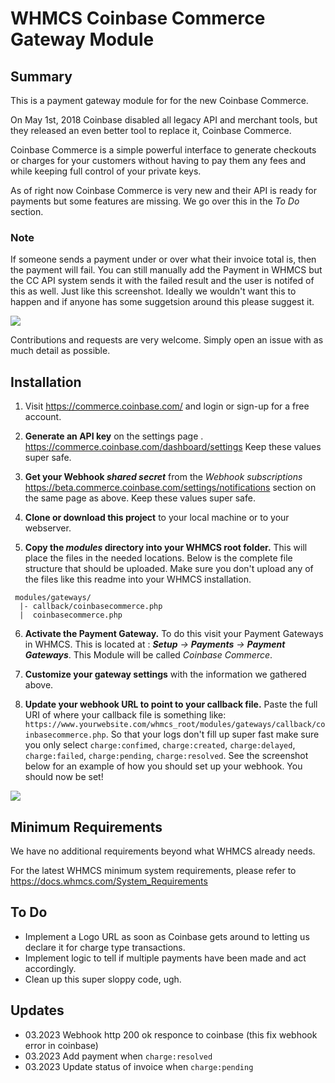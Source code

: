 # WHMCS Coinbase Commerce Gateway Module #

## Summary ##

This is a payment gateway module for for the new Coinbase Commerce. 

On May 1st, 2018 Coinbase disabled all legacy API and merchant tools, but they released an even better tool to replace it, 
Coinbase Commerce. 

Coinbase Commerce is a simple powerful interface to generate checkouts or charges for your customers without having to pay 
them any fees and while keeping full control of your private keys.

As of right now Coinbase Commerce is very new and their API is ready for payments but some features are missing. We go over 
this in the _To Do_ section.

### Note

If someone sends a payment under or over what their invoice total is, 
then the payment will fail. You can still manually add the Payment in WHMCS but the CC API system sends it with the failed 
result and the user is notifed of this as well. Just like this screenshot. Ideally we wouldn't want this to happen and if 
anyone has some suggetsion around this please suggest it.

<img src="https://i.imgur.com/F06xuCx.jpg">

Contributions and requests are very welcome. Simply open an issue with as much detail as possible.

## Installation ##

1. Visit https://commerce.coinbase.com/ and login or sign-up for a free account.

2. **Generate an API key** on the settings page . https://commerce.coinbase.com/dashboard/settings Keep these values super safe.

3. **Get your Webhook _shared secret_** from the _Webhook subscriptions_  https://beta.commerce.coinbase.com/settings/notifications section on the same page as above. Keep these values super safe.

4. **Clone or download this project** to your local machine or to your webserver.

5. **Copy the _modules_ directory into your WHMCS root folder.** This will place the files in the needed locations. 
Below is the complete file structure that should be uploaded. Make sure you don't upload any of the files like this 
readme into your WHMCS installation.

```
 modules/gateways/
  |- callback/coinbasecommerce.php
  |  coinbasecommerce.php
```

6. **Activate the Payment Gateway.** To do this visit your Payment Gateways in WHMCS. This is located at
: _**Setup** -> **Payments** -> **Payment Gateways**_. This Module will be called _Coinbase Commerce_.

7. **Customize your gateway settings** with the information we gathered above.

8. **Update your webhook URL to point to your callback file.** Paste the full URI of where your callback file is something like: `https://www.yourwebsite.com/whmcs_root/modules/gateways/callback/coinbasecommerce.php`. So that your logs don't fill up super fast make sure you only select `charge:confimed`, `charge:created`, `charge:delayed`, `charge:failed`, `charge:pending`, `charge:resolved`. See the screenshot below for an example of how you should set up your webhook. You should now be set!

<img src="https://i.imgur.com/2RosceR.png">

## Minimum Requirements ##

We have no additional requirements beyond what WHMCS already needs.

For the latest WHMCS minimum system requirements, please refer to
https://docs.whmcs.com/System_Requirements

## To Do ##

* Implement a Logo URL as soon as Coinbase gets around to letting us declare it for charge type transactions.
* Implement logic to tell if multiple payments have been made and act accordingly.
* Clean up this super sloppy code, ugh.

## Updates ##
* 03.2023 Webhook http 200 ok responce to coinbase  (this fix webhook error in coinbase)
* 03.2023 Add payment when `charge:resolved`
* 03.2023 Update status of invoice when `charge:pending`
